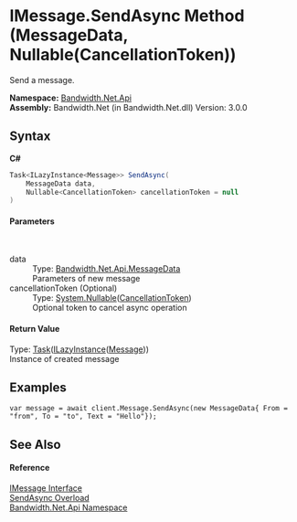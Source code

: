 ﻿# IMessage.SendAsync Method (MessageData, Nullable(CancellationToken))
 

Send a message.

**Namespace:**&nbsp;<a href ="N_Bandwidth_Net_Api.md">Bandwidth.Net.Api</a><br />**Assembly:**&nbsp;Bandwidth.Net (in Bandwidth.Net.dll) Version: 3.0.0

## Syntax

**C#**<br />
``` C#
Task<ILazyInstance<Message>> SendAsync(
	MessageData data,
	Nullable<CancellationToken> cancellationToken = null
)
```


#### Parameters
&nbsp;<dl><dt>data</dt><dd>Type: <a href ="T_Bandwidth_Net_Api_MessageData.md">Bandwidth.Net.Api.MessageData</a><br />Parameters of new message</dd><dt>cancellationToken (Optional)</dt><dd>Type: <a href="http://msdn2.microsoft.com/en-us/library/b3h38hb0" target="_blank">System.Nullable</a>(<a href="http://msdn2.microsoft.com/en-us/library/dd384802" target="_blank">CancellationToken</a>)<br />Optional token to cancel async operation</dd></dl>

#### Return Value
Type: <a href="http://msdn2.microsoft.com/en-us/library/dd321424" target="_blank">Task</a>(<a href ="T_Bandwidth_Net_ILazyInstance_1.md">ILazyInstance</a>(<a href ="T_Bandwidth_Net_Api_Message.md">Message</a>))<br />Instance of created message

## Examples

```
var message = await client.Message.SendAsync(new MessageData{ From = "from", To = "to", Text = "Hello"});
```


## See Also


#### Reference
<a href ="T_Bandwidth_Net_Api_IMessage.md">IMessage Interface</a><br /><a href ="Overload_Bandwidth_Net_Api_IMessage_SendAsync.md">SendAsync Overload</a><br /><a href ="N_Bandwidth_Net_Api.md">Bandwidth.Net.Api Namespace</a><br />